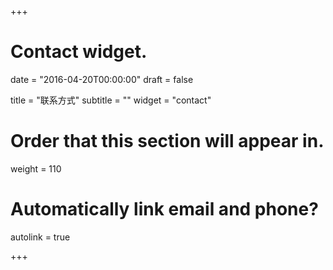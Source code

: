 +++
# Contact widget.

date = "2016-04-20T00:00:00"
draft = false

title = "联系方式"
subtitle = ""
widget = "contact"

# Order that this section will appear in.
weight = 110

# Automatically link email and phone?
autolink = true

+++


